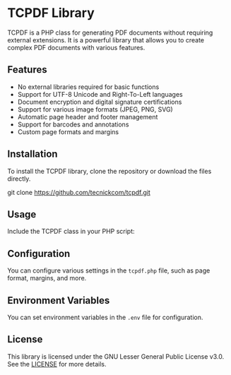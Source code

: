 # TCPDF Library

TCPDF is a PHP class for generating PDF documents without requiring external extensions. It is a powerful library that allows you to create complex PDF documents with various features.

## Features

- No external libraries required for basic functions
- Support for UTF-8 Unicode and Right-To-Left languages
- Document encryption and digital signature certifications
- Support for various image formats (JPEG, PNG, SVG)
- Automatic page header and footer management
- Support for barcodes and annotations
- Custom page formats and margins

## Installation

To install the TCPDF library, clone the repository or download the files directly.


git clone https://github.com/tecnickcom/tcpdf.git
## Usage

Include the TCPDF class in your PHP script:

## Configuration

You can configure various settings in the `tcpdf.php` file, such as page format, margins, and more.

## Environment Variables

You can set environment variables in the `.env` file for configuration.

## License

This library is licensed under the GNU Lesser General Public License v3.0. See the [LICENSE](http://www.gnu.org/copyleft/lesser.html) for more details.
